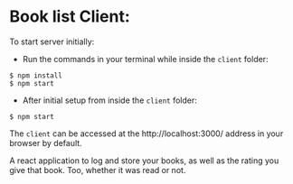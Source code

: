# Book list Client:

To start server initially:

- Run the commands in your terminal while inside the `client` folder:

```
$ npm install
$ npm start
```

- After initial setup from inside the `client` folder:

```
$ npm start
```

The `client` can be accessed at the http://localhost:3000/ address in your browser by default.

A react application to log and store your books, as well as the rating you give that book. Too, whether it was read or not.
